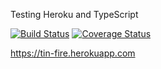 Testing Heroku and TypeScript

[![Build Status](https://travis-ci.org/oze4/heroku-tin-fire.svg?branch=master)](https://travis-ci.org/oze4/heroku-tin-fire)
[![Coverage Status](https://coveralls.io/repos/github/oze4/heroku-tin-fire/badge.svg?branch=master)](https://coveralls.io/github/oze4/heroku-tin-fire?branch=master)

https://tin-fire.herokuapp.com
